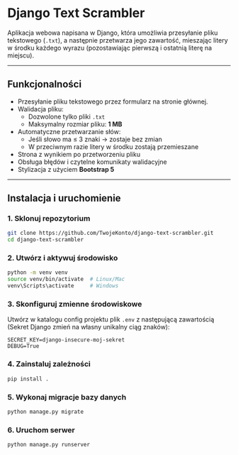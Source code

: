 #  Django Text Scrambler

Aplikacja webowa napisana w Django, która umożliwia przesyłanie pliku tekstowego (`.txt`), a następnie przetwarza jego zawartość, mieszając litery w środku każdego wyrazu (pozostawiając pierwszą i ostatnią literę na miejscu).

---

## Funkcjonalności
- Przesyłanie pliku tekstowego przez formularz na stronie głównej.
- Walidacja pliku:
  - Dozwolone tylko pliki `.txt`
  - Maksymalny rozmiar pliku: **1 MB**
- Automatyczne przetwarzanie słów:
  - Jeśli słowo ma ≤ 3 znaki → zostaje bez zmian
  - W przeciwnym razie litery w środku zostają przemieszane
- Strona z wynikiem po przetworzeniu pliku
- Obsługa błędów i czytelne komunikaty walidacyjne
- Stylizacja z użyciem **Bootstrap 5**

---

## Instalacja i uruchomienie

### 1. Sklonuj repozytorium
```bash
git clone https://github.com/TwojeKonto/django-text-scrambler.git
cd django-text-scrambler
``` 

### 2. Utwórz i aktywuj środowisko
```bash
python -m venv venv
source venv/bin/activate  # Linux/Mac
venv\Scripts\activate     # Windows
```


### 3. Skonfiguruj zmienne środowiskowe
Utwórz w katalogu config projektu plik `.env` z następującą zawartością (Sekret Django zmień na własny unikalny ciąg znaków):

```env
SECRET_KEY=django-insecure-moj-sekret
DEBUG=True
```

### 4. Zainstaluj zależności
```bash
pip install .
```

### 5. Wykonaj migracje bazy danych
```bash
python manage.py migrate
```

### 6. Uruchom serwer
```bash
python manage.py runserver
```